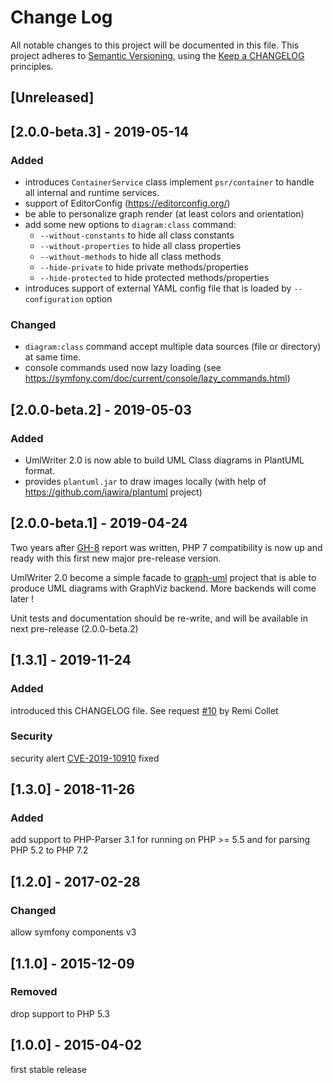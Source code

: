 # Change Log

All notable changes to this project will be documented in this file.
This project adheres to [Semantic Versioning](http://semver.org/),
using the [Keep a CHANGELOG](http://keepachangelog.com) principles.

## [Unreleased]

## [2.0.0-beta.3] - 2019-05-14

### Added

* introduces `ContainerService` class implement `psr/container` to handle all internal and runtime services.
* support of EditorConfig (https://editorconfig.org/)
* be able to personalize graph render (at least colors and orientation)
* add some new options to `diagram:class` command:
  - `--without-constants` to hide all class constants
  - `--without-properties` to hide all class properties
  - `--without-methods` to hide all class methods
  - `--hide-private` to hide private methods/properties
  - `--hide-protected` to hide protected methods/properties
* introduces support of external YAML config file that is loaded by `--configuration` option

### Changed

* `diagram:class` command accept multiple data sources (file or directory) at same time.
* console commands used now lazy loading (see https://symfony.com/doc/current/console/lazy_commands.html)

## [2.0.0-beta.2] - 2019-05-03

### Added

* UmlWriter 2.0 is now able to build UML Class diagrams in PlantUML format.
* provides `plantuml.jar` to draw images locally (with help of https://github.com/jawira/plantuml project)

## [2.0.0-beta.1] - 2019-04-24

Two years after [GH-8](https://github.com/llaville/umlwriter/issues/8) report was written,
PHP 7 compatibility is now up and ready with this first new major pre-release version.

UmlWriter 2.0 become a simple facade to [graph-uml](https://github.com/llaville/graph-uml) project
that is able to produce UML diagrams with GraphViz backend. More backends will come later !

Unit tests and documentation should be re-write, and will be available in next pre-release (2.0.0-beta.2)

## [1.3.1] - 2019-11-24

### Added

introduced this CHANGELOG file. See request [#10](https://github.com/llaville/umlwriter/issues/10) by Remi Collet

### Security

security alert [CVE-2019-10910](https://github.com/advisories/GHSA-pgwj-prpq-jpc2) fixed

## [1.3.0] - 2018-11-26

### Added

add support to PHP-Parser 3.1 for running on PHP >= 5.5 and for parsing PHP 5.2 to PHP 7.2

## [1.2.0] - 2017-02-28

### Changed

allow symfony components v3

## [1.1.0] - 2015-12-09

### Removed

drop support to PHP 5.3

## [1.0.0] - 2015-04-02

first stable release
